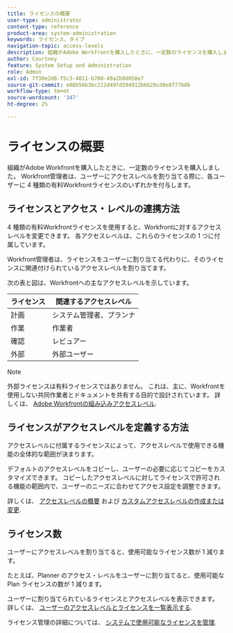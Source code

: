 ```yaml
---
title: ライセンスの概要
user-type: administrator
content-type: reference
product-area: system-administration
keywords: ライセンス、タイプ
navigation-topic: access-levels
description: 組織がAdobe Workfrontを購入したときに、一定数のライセンスを購入しました。 Workfront管理者は、ユーザーにアクセスレベルを割り当てる際に、各ユーザーに 4 種類の有料Workfrontライセンスのいずれかを付与します。
author: Courtney
feature: System Setup and Administration
role: Admin
exl-id: 7f30e2d8-f5c3-4811-b780-49a2b0d058e7
source-git-commit: e08b56b3bc212d49fd594912b6b28cd8e8f77b8b
workflow-type: tm+mt
source-wordcount: '347'
ht-degree: 2%

---
```


# ライセンスの概要

組織がAdobe Workfrontを購入したときに、一定数のライセンスを購入しました。 Workfront管理者は、ユーザーにアクセスレベルを割り当てる際に、各ユーザーに 4 種類の有料Workfrontライセンスのいずれかを付与します。

## ライセンスとアクセス・レベルの連携方法

4 種類の有料Workfrontライセンスを使用すると、Workfrontに対するアクセスレベルを変更できます。 各アクセスレベルは、これらのライセンスの 1 つに付属しています。

Workfront管理者は、ライセンスをユーザーに割り当てる代わりに、そのライセンスに関連付けられているアクセスレベルを割り当てます。

次の表と図は、Workfrontへの主なアクセスレベルを示しています。

| ライセンス | 関連するアクセスレベル |
|--- |--- |
| 計画 | システム管理者、プランナ |
| 作業 | 作業者 |
| 確認 | レビュアー |
| 外部 | 外部ユーザー |

>[!NOTE]
>
>外部ライセンスは有料ライセンスではありません。 これは、主に、Workfrontを使用しない共同作業者とドキュメントを共有する目的で設計されています。 詳しくは、 [Adobe Workfrontの組み込みアクセスレベル](/help/quicksilver/administration-and-setup/add-users/access-levels-and-object-permissions/default-access-levels-in-workfront.md).

## ライセンスがアクセスレベルを定義する方法

アクセスレベルに付属するライセンスによって、アクセスレベルで使用できる機能の全体的な範囲が決まります。

デフォルトのアクセスレベルをコピーし、ユーザーの必要に応じてコピーをカスタマイズできます。 コピーしたアクセスレベルに対してライセンスで許可される機能の範囲内で、ユーザーのニーズに合わせてアクセス設定を調整できます。

詳しくは、 [アクセスレベルの概要](../../../administration-and-setup/add-users/access-levels-and-object-permissions/access-levels-overview.md) および [カスタムアクセスレベルの作成または変更](../../../administration-and-setup/add-users/configure-and-grant-access/create-modify-access-levels.md).

## ライセンス数

ユーザーにアクセスレベルを割り当てると、使用可能なライセンス数が 1 減ります。

たとえば、Planner のアクセス・レベルをユーザーに割り当てると、使用可能な Plan ライセンスの数が 1 減ります。

ユーザーに割り当てられているライセンスとアクセスレベルを表示できます。 詳しくは、 [ユーザーのアクセスレベルとライセンスを一覧表示する](../../../administration-and-setup/add-users/access-levels-and-object-permissions/list-access-levels-and-licenses-for-your-users.md).

ライセンス管理の詳細については、 [システムで使用可能なライセンスを管理](../../../administration-and-setup/get-started-wf-administration/manage-available-licenses-in-your-system.md).
